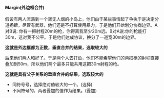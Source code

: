 ####  Margin(外边框合并)

假设有两人流落到一个空无人烟的小岛上，他们由于某些事情起了争执于是决定分道扬镳，尽管有武器，他们还是不打算使用暴力，于是他们开始划分协商边界。A对B说: 你有一把射程20m的枪，你得离我至少20m远。B对A说:你的枪能打30m，这对我不公平。于是他们达成协议，换分了一道宽30m的边界。

**这就是外边框都为正数，垂直合并的结果，选取较大的**

后来他们两人和好了。于是两个人去打鱼，他们不能希望他们的两把枪的射程直接叠加到50m，所以他们两个最多只能共用这把30m射程的枪。

**这就是具有父子关系的垂直合并的结果，选取较大的**

- 同符号号，选择绝对值较大的一个。(选择)
- 不同符号的，两者叠加的值作为结果。(叠加)